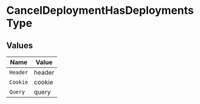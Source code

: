 # CancelDeploymentHasDeploymentsType


## Values

| Name     | Value    |
| -------- | -------- |
| `Header` | header   |
| `Cookie` | cookie   |
| `Query`  | query    |